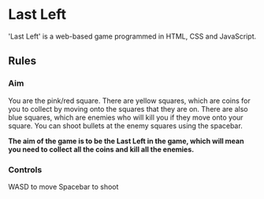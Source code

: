 # Last Left
'Last Left' is a web-based game programmed in HTML, CSS and JavaScript.

## Rules
### Aim
You are the pink/red square. There are yellow squares, which are coins for you to collect by moving onto the squares that they are on. There are also blue squares, which are enemies who will kill you if they move onto your square. You can shoot bullets at the enemy squares using the spacebar.

**The aim of the game is to be the Last Left in the game, which will mean you need to collect all the coins and kill all the enemies.**

### Controls
WASD to move
Spacebar to shoot

